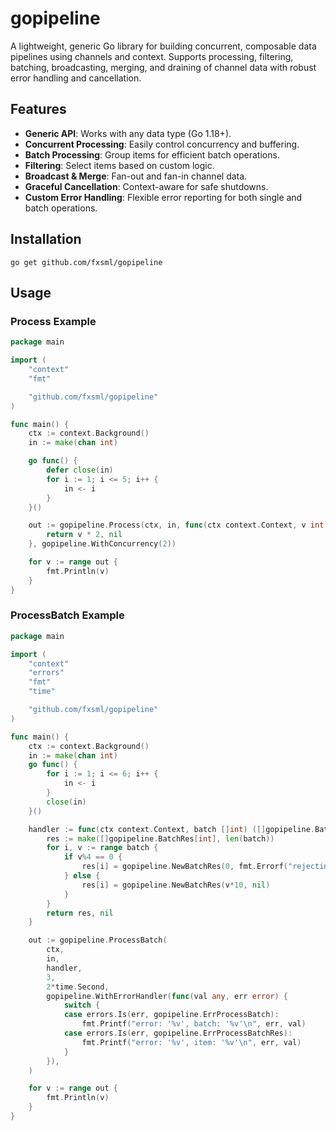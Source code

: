 # gopipeline

A lightweight, generic Go library for building concurrent, composable data pipelines using channels and context. Supports processing, filtering, batching, broadcasting, merging, and draining of channel data with robust error handling and cancellation.

## Features
- **Generic API**: Works with any data type (Go 1.18+).
- **Concurrent Processing**: Easily control concurrency and buffering.
- **Batch Processing**: Group items for efficient batch operations.
- **Filtering**: Select items based on custom logic.
- **Broadcast & Merge**: Fan-out and fan-in channel data.
- **Graceful Cancellation**: Context-aware for safe shutdowns.
- **Custom Error Handling**: Flexible error reporting for both single and batch operations.

## Installation

```
go get github.com/fxsml/gopipeline
```

## Usage

### Process Example

```go
package main

import (
	"context"
	"fmt"

	"github.com/fxsml/gopipeline"
)

func main() {
	ctx := context.Background()
	in := make(chan int)

	go func() {
		defer close(in)
		for i := 1; i <= 5; i++ {
			in <- i
		}
	}()

	out := gopipeline.Process(ctx, in, func(ctx context.Context, v int) (int, error) {
		return v * 2, nil
	}, gopipeline.WithConcurrency(2))

	for v := range out {
		fmt.Println(v)
	}
}
```

### ProcessBatch Example

```go
package main

import (
	"context"
	"errors"
	"fmt"
	"time"

	"github.com/fxsml/gopipeline"
)

func main() {
	ctx := context.Background()
	in := make(chan int)
	go func() {
		for i := 1; i <= 6; i++ {
			in <- i
		}
		close(in)
	}()

	handler := func(ctx context.Context, batch []int) ([]gopipeline.BatchRes[int], error) {
		res := make([]gopipeline.BatchRes[int], len(batch))
		for i, v := range batch {
			if v%4 == 0 {
				res[i] = gopipeline.NewBatchRes(0, fmt.Errorf("rejecting %d", v))
			} else {
				res[i] = gopipeline.NewBatchRes(v*10, nil)
			}
		}
		return res, nil
	}

	out := gopipeline.ProcessBatch(
		ctx,
		in,
		handler,
		3,
		2*time.Second,
		gopipeline.WithErrorHandler(func(val any, err error) {
			switch {
			case errors.Is(err, gopipeline.ErrProcessBatch):
				fmt.Printf("error: '%v', batch: '%v'\n", err, val)
			case errors.Is(err, gopipeline.ErrProcessBatchRes):
				fmt.Printf("error: '%v', item: '%v'\n", err, val)
			}
		}),
	)

	for v := range out {
		fmt.Println(v)
	}
}
```
